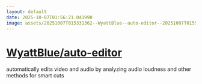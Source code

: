```yaml
---
layout: default
date: 2025-10-07T01:56:21.041998
image: assets/20251007T015331362--WyattBlue--auto-editor--20251007T015505522--cropped.png
---
```


# [WyattBlue/auto-editor](https://github.com/WyattBlue/auto-editor)

automatically edits video and audio by analyzing audio loudness and other methods for smart cuts
